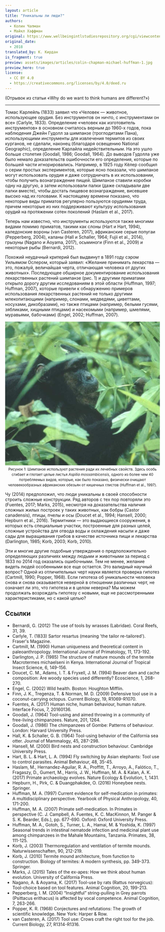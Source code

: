 ```yaml
---
layout: article
title: "Уникальны ли люди?"
authors:
  - Колин Чапман
  - Майкл Хаффман
original: https://www.wellbeingintlstudiesrepository.org/cgi/viewcontent.cgi?article=1358&context=animsent
original_date:
  - 2018
translated_by: К. Кирдан
is_fragment: true
preview: assets/images/articles/colin-chapman-michael-huffman-1.jpg
preview_here: true
license:
  - CC BY 4.0
  - https://creativecommons.org/licenses/by/4.0/deed.ru
---
```

(Отрывок из статьи «Why do we want to think humans are different?»)

---

Томас Карлейль (1833) заявил что «Человек — животное, использующее орудия. Без инструментов он ничто, с инструментами он все» (Carlyle, 1833). Определение «человек как изготовитель инструментов» в основном считалось верным до 1960-х годов, пока наблюдения Джейн Гудолл за шимпанзе (троглодитами Пана), использующими инструменты для извлечения термитов из своих курганов, не сделали, наконец (благодаря освещению National Geographic), определение Карлайла недействительным. На это ушло больше столетия (Goodall, 1986; Goodall, 1964). До выводов Гудолла уже было немало доказательств ошибочности его определения, которые по большей части игнорировались. Например, в 1925 году Кёлер сообщил о серии простых экспериментов, которые ясно показали, что шимпанзе могут использовать орудия и даже сотрудничать в их использовании, чтобы получить вознаграждение пищей. Шимпанзе ставили коробки одну на другую, а затем использовали палки (даже складывали две палки вместе), чтобы достать пищевое вознаграждение, висевшее высоко над их головами. К настоящему времени показано, что некоторые виды приматов регулярно пользуются орудиями труда, причем некоторые из них поддерживают культуру использования орудий на протяжении сотен поколений (Haslam et al., 2017).

Теперь нам известно, что инструменты используются также многими видами помимо приматов, такими как слоны (Hart и Hart, 1994), каледонские вороны (van Casteren, 2017), африканские серые попугаи (Pepperberg, 2004), каланы (Hall и Schaller, 1964; Fujii et al., 2014), грызуны (Nagano и Aoyama, 2017), осьминоги (Finn et al., 2009) и некоторые рыбы (Bernardi, 2012).

Похожий неудачный критерий был выдвинут в 1891 году сэром Уильямом Ослером, который заявил: «Желание принимать лекарства — это, пожалуй, величайшая черта, отличающая человека от других животных». Последующее обширное документирование использования лекарственных растений шимпанзе (рис. 1) и другими приматами открыло дорогу другим исследованиям в этой области (Huffman, 1997; Huffman, 2007), которые привели к обнаружению примеров использования лекарственных растений не только другими млекопитающими (например, слонами, медведями, циветтами, носухами, дикобразами), но также птицами (например, белыми гусями, зябликами, хищными птицами) и насекомыми (например, шмелями, муравьями, бабочками) (Engel, 2002; Huffman, 2007).

<center style="margin-top: 1em; margin-bottom: 1em"><img src="assets/images/articles/colin-chapman-michael-huffman-1.jpg"/>
<small>Рисунок 1: Шимпанзе используют растения ради их лечебных свойств. Здесь особь сгибает и глотает целые листья <i>Aspilia mossambicensis</i>, одного из более чем 40 потребляемых видов, которые, как было показано, физически очищают человекообразных африканских обезьян от кишечных глистов (Huffman et al., 1997).</small>
</center>

Чу (2014) предположил, что люди уникальны в своей способности строить сложные конструкции. Ряд авторов с тех пор повторяли это (Fuentes, 2017; Marks, 2015), несмотря на доказательства наличия сложных жилых построек у таких животных, как бобры (Castor canadensis), птицы, пчелы и осы (Doucet et al., 1994; Hansell, 2000; Hepburn et al., 2016). Термитники — это выдающиеся сооружения, в которых есть специальные участки, построенные для разных целей, сложные устройства для отвода воды и охлаждения насыпи и даже сады для выращивания грибов в качестве источника пищи и лекарства (Darlington, 1985; Korb, 2003; Korb, 2010).

Эти и многие другие подобные утверждения о предположительно определяющих различиях между людьми и животными за период с 1833 по 2014 год оказались ошибочными. Тем не менее, желание видеть людей особенными все еще остается. Это валидный научный вопрос? Одной из отличительных черт науки является проверка гипотез (Cartmill, 1990; Popper, 1968). Если гипотеза об уникальности человека снова и снова оказывается неверной в отношении различных черт, не означает ли это, что гипотеза и в целом неверна? Мы можем продолжать возрождать гипотезу с новыми, еще не рассмотренными характеристиками, но с какой целью?

## Ссылки

- Bernardi, G. (2012) The use of tools by wrasses (Labridae). Coral Reefs, 31, 39.
- Carlyle, T. (1833) Sartor resartus (meaning 'the tailor re-tailored'). Fraser's Magazine.
- Cartmill, M. (1990) Human uniqueness and theoretical content in paleoanthropology. International Journal of Primatology, 11, 173-192.
- Darlington, J. P. (1985) The structure of mature mounds of the termite Macrotermes michaelseni in Kenya. International Journal of Tropical Insect Science, 6, 149-156.
- Doucet, C. M., Adams, I. T. & Fryxell, J. M. (1994) Beaver dam and cache composition: Are woody species used differently? Ecoscience, 1, 268-270.
- Engel, C. (2002) Wild health. Boston: Houghton Mifflin.
- Finn, J. K., Tregenza, T. & Norman, M. D. (2009) Defensive tool use in a coconut-carrying octopus. Current Biology, 19, R1069-R1070.
- Fuentes, A. (2017) Human niche, human behaviour, human nature. Interface Focus, 7, 20160136.
- Goodall, J. (1964) Tool-using and aimed throwing in a community of free-living chimpanzees. Nature, 201, 1264.
- Goodall, J. (1986) The chimpanzees of Gombe: Patterns of behaviour. London: Harvard University Press.
- Hall, K. & Schaller, G. B. (1964) Tool-using behavior of the California sea otter. Journal of Mammalogy, 45, 287-298.
- Hansell, M. (2000) Bird nests and construction behaviour. Cambridge University Press.
- Hart, B. L. & Hart, L. A. (1994) Fly switching by Asian elephants: Tool use to control parasites. Animal Behaviour, 48, 35-45.
- Haslam, M., Hernandez-Aguilar, R. A., Proffitt, T., Arroyo, A., Falótico, T., Fragaszy, D., Gumert, M., Harris, J. W., Huffman, M. A. & Kalan, A. K. (2017) Primate archaeology evolves. Nature Ecology & Evolution, 1, 1431.
- Hepburn, H., Pirk, C. & Duangphakdee, O. (2016) Honeybee nests. Springer.
- Huffman, M. A. (1997) Current evidence for self-medication in primates: A multidisciplinary perspective. Yearbook of Physical Anthropology, 40, 171-200.
- Huffman, M. A. (2007) Primate self-medication. In Primates in perspective (C. J. Campbell, A. Fuentes, K. C. MacKinnon, M. Panger & S. K. Bearder, Eds.), pp. 677-690. Oxford: Oxford University Press.
- Huffman, M. A., Gotoh, S., Turner, L. A., Hamai, M. & Yoshida, K. (1997) Seasonal trends in intestinal nematode infection and medicinal plant use among chimpanzees in the Mahale Mountains, Tanzania. Primates, 38, 111-125.
- Korb, J. (2003) Thermoregulation and ventilation of termite mounds. Naturwissenschaften, 90, 212-219.
- Korb, J. (2010) Termite mound architecture, from function to construction. Biology of termites: A modern synthesis, pp. 349-373. Springer.
- Marks, J. (2015) Tales of the ex-apes: How we think about human evolution. University of California Press.
- Nagano, A. & Aoyama, K. (2017) Tool-use by rats (Rattus norvegicus): Tool-choice based on tool features. Animal Cognition, 20, 199-213.
- Pepperberg, I. M. (2004) “Insightful” string-pulling in Grey parrots (Psittacus erithacus) is affected by vocal competence. Animal Cognition, 7, 263-266.
- Popper, K. R. (1968) Conjectures and refutations: The growth of scientific knowledge. New York: Harper & Row.
- van Casteren, A. (2017) Tool use: Crows craft the right tool for the job. Current Biology, 27, R1314-R1316.
